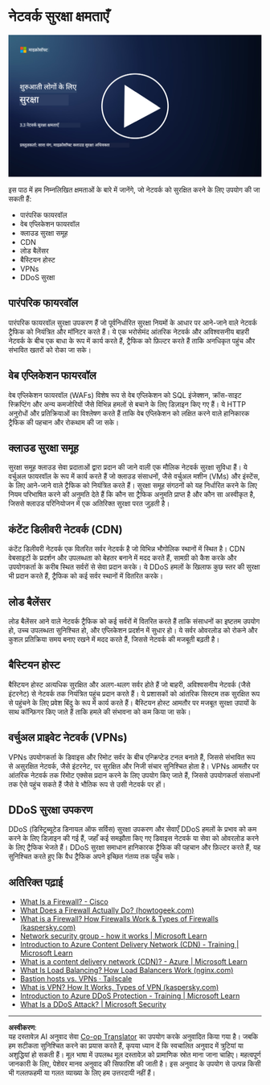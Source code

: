 <!--
CO_OP_TRANSLATOR_METADATA:
{
  "original_hash": "c3aba077bb98eebc925dd58d870229ab",
  "translation_date": "2025-09-03T18:20:06+00:00",
  "source_file": "3.3 Network security capabilities.md",
  "language_code": "hi"
}
-->
# नेटवर्क सुरक्षा क्षमताएँ

[![वीडियो देखें](../../translated_images/3-3_placeholder.1a1265ccd17434df15e62f7e405fd8fc6a956414505c1266772f33d926e17f22.hi.png)](https://learn-video.azurefd.net/vod/player?id=b2a4a548-d129-4add-ba68-eca416ec65bc)

इस पाठ में हम निम्नलिखित क्षमताओं के बारे में जानेंगे, जो नेटवर्क को सुरक्षित करने के लिए उपयोग की जा सकती हैं:

- पारंपरिक फायरवॉल
- वेब एप्लिकेशन फायरवॉल
- क्लाउड सुरक्षा समूह
- CDN
- लोड बैलेंसर
- बैस्टियन होस्ट
- VPNs
- DDoS सुरक्षा

## पारंपरिक फायरवॉल

पारंपरिक फायरवॉल सुरक्षा उपकरण हैं जो पूर्वनिर्धारित सुरक्षा नियमों के आधार पर आने-जाने वाले नेटवर्क ट्रैफिक को नियंत्रित और मॉनिटर करते हैं। ये एक भरोसेमंद आंतरिक नेटवर्क और अविश्वसनीय बाहरी नेटवर्क के बीच एक बाधा के रूप में कार्य करते हैं, ट्रैफिक को फ़िल्टर करते हैं ताकि अनधिकृत पहुंच और संभावित खतरों को रोका जा सके।

## वेब एप्लिकेशन फायरवॉल

वेब एप्लिकेशन फायरवॉल (WAFs) विशेष रूप से वेब एप्लिकेशन को SQL इंजेक्शन, क्रॉस-साइट स्क्रिप्टिंग और अन्य कमजोरियों जैसे विभिन्न हमलों से बचाने के लिए डिज़ाइन किए गए हैं। ये HTTP अनुरोधों और प्रतिक्रियाओं का विश्लेषण करते हैं ताकि वेब एप्लिकेशन को लक्षित करने वाले हानिकारक ट्रैफिक की पहचान और रोकथाम की जा सके।

## क्लाउड सुरक्षा समूह

सुरक्षा समूह क्लाउड सेवा प्रदाताओं द्वारा प्रदान की जाने वाली एक मौलिक नेटवर्क सुरक्षा सुविधा हैं। ये वर्चुअल फायरवॉल के रूप में कार्य करते हैं जो क्लाउड संसाधनों, जैसे वर्चुअल मशीन (VMs) और इंस्टेंस, के लिए आने-जाने वाले ट्रैफिक को नियंत्रित करते हैं। सुरक्षा समूह संगठनों को यह निर्धारित करने के लिए नियम परिभाषित करने की अनुमति देते हैं कि कौन सा ट्रैफिक अनुमति प्राप्त है और कौन सा अस्वीकृत है, जिससे क्लाउड परिनियोजन में एक अतिरिक्त सुरक्षा परत जुड़ती है।

## कंटेंट डिलीवरी नेटवर्क (CDN)

कंटेंट डिलीवरी नेटवर्क एक वितरित सर्वर नेटवर्क है जो विभिन्न भौगोलिक स्थानों में स्थित है। CDN वेबसाइटों के प्रदर्शन और उपलब्धता को बेहतर बनाने में मदद करते हैं, सामग्री को कैश करके और उपयोगकर्ता के करीब स्थित सर्वरों से सेवा प्रदान करके। ये DDoS हमलों के खिलाफ कुछ स्तर की सुरक्षा भी प्रदान करते हैं, ट्रैफिक को कई सर्वर स्थानों में वितरित करके।

## लोड बैलेंसर

लोड बैलेंसर आने वाले नेटवर्क ट्रैफिक को कई सर्वरों में वितरित करते हैं ताकि संसाधनों का इष्टतम उपयोग हो, उच्च उपलब्धता सुनिश्चित हो, और एप्लिकेशन प्रदर्शन में सुधार हो। ये सर्वर ओवरलोड को रोकने और कुशल प्रतिक्रिया समय बनाए रखने में मदद करते हैं, जिससे नेटवर्क की मजबूती बढ़ती है।

## बैस्टियन होस्ट

बैस्टियन होस्ट अत्यधिक सुरक्षित और अलग-थलग सर्वर होते हैं जो बाहरी, अविश्वसनीय नेटवर्क (जैसे इंटरनेट) से नेटवर्क तक नियंत्रित पहुंच प्रदान करते हैं। ये प्रशासकों को आंतरिक सिस्टम तक सुरक्षित रूप से पहुंचने के लिए प्रवेश बिंदु के रूप में कार्य करते हैं। बैस्टियन होस्ट आमतौर पर मजबूत सुरक्षा उपायों के साथ कॉन्फ़िगर किए जाते हैं ताकि हमले की संभावना को कम किया जा सके।

## वर्चुअल प्राइवेट नेटवर्क (VPNs)

VPNs उपयोगकर्ता के डिवाइस और रिमोट सर्वर के बीच एन्क्रिप्टेड टनल बनाते हैं, जिससे संभावित रूप से असुरक्षित नेटवर्क, जैसे इंटरनेट, पर सुरक्षित और निजी संचार सुनिश्चित होता है। VPNs आमतौर पर आंतरिक नेटवर्क तक रिमोट एक्सेस प्रदान करने के लिए उपयोग किए जाते हैं, जिससे उपयोगकर्ता संसाधनों तक ऐसे पहुंच सकते हैं जैसे वे भौतिक रूप से उसी नेटवर्क पर हों।

## DDoS सुरक्षा उपकरण

DDoS (डिस्ट्रिब्यूटेड डिनायल ऑफ सर्विस) सुरक्षा उपकरण और सेवाएँ DDoS हमलों के प्रभाव को कम करने के लिए डिज़ाइन की गई हैं, जहाँ कई समझौता किए गए डिवाइस नेटवर्क या सेवा को ओवरलोड करने के लिए ट्रैफिक भेजते हैं। DDoS सुरक्षा समाधान हानिकारक ट्रैफिक की पहचान और फ़िल्टर करते हैं, यह सुनिश्चित करते हुए कि वैध ट्रैफिक अपने इच्छित गंतव्य तक पहुँच सके।

## अतिरिक्त पढ़ाई

- [What Is a Firewall? - Cisco](https://www.cisco.com/c/en/us/products/security/firewalls/what-is-a-firewall.html#~types-of-firewalls)
- [What Does a Firewall Actually Do? (howtogeek.com)](https://www.howtogeek.com/144269/htg-explains-what-firewalls-actually-do/)
- [What is a Firewall? How Firewalls Work & Types of Firewalls (kaspersky.com)](https://www.kaspersky.com/resource-center/definitions/firewall)
- [Network security group - how it works | Microsoft Learn](https://learn.microsoft.com/azure/virtual-network/network-security-group-how-it-works)
- [Introduction to Azure Content Delivery Network (CDN) - Training | Microsoft Learn](https://learn.microsoft.com/training/modules/intro-to-azure-content-delivery-network/?WT.mc_id=academic-96948-sayoung)
- [What is a content delivery network (CDN)? - Azure | Microsoft Learn](https://learn.microsoft.com/azure/cdn/cdn-overview?WT.mc_id=academic-96948-sayoung)
- [What Is Load Balancing? How Load Balancers Work (nginx.com)](https://www.nginx.com/resources/glossary/load-balancing/)
- [Bastion hosts vs. VPNs · Tailscale](https://tailscale.com/learn/bastion-hosts-vs-vpns/)
- [What is VPN? How It Works, Types of VPN (kaspersky.com)](https://www.kaspersky.com/resource-center/definitions/what-is-a-vpn)
- [Introduction to Azure DDoS Protection - Training | Microsoft Learn](https://learn.microsoft.com/training/modules/introduction-azure-ddos-protection/?WT.mc_id=academic-96948-sayoung)
- [What Is a DDoS Attack? | Microsoft Security](https://www.microsoft.com/security/business/security-101/what-is-a-ddos-attack?WT.mc_id=academic-96948-sayoung)

---

**अस्वीकरण**:  
यह दस्तावेज़ AI अनुवाद सेवा [Co-op Translator](https://github.com/Azure/co-op-translator) का उपयोग करके अनुवादित किया गया है। जबकि हम सटीकता सुनिश्चित करने का प्रयास करते हैं, कृपया ध्यान दें कि स्वचालित अनुवाद में त्रुटियां या अशुद्धियां हो सकती हैं। मूल भाषा में उपलब्ध मूल दस्तावेज़ को प्रामाणिक स्रोत माना जाना चाहिए। महत्वपूर्ण जानकारी के लिए, पेशेवर मानव अनुवाद की सिफारिश की जाती है। इस अनुवाद के उपयोग से उत्पन्न किसी भी गलतफहमी या गलत व्याख्या के लिए हम उत्तरदायी नहीं हैं।